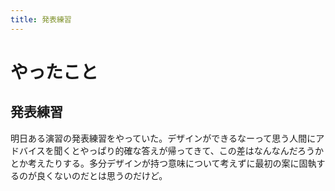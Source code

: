 ```yaml
---
title: 発表練習
---
```


# やったこと

## 発表練習

明日ある演習の発表練習をやっていた。デザインができるなーって思う人間にアドバイスを聞くとやっぱり的確な答えが帰ってきて、この差はなんなんだろうかとか考えたりする。多分デザインが持つ意味について考えずに最初の案に固執するのが良くないのだとは思うのだけど。